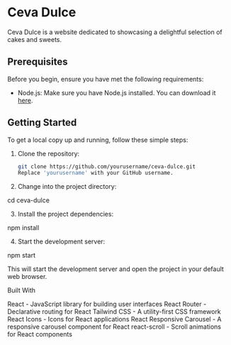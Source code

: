 # Ceva Dulce

Ceva Dulce is a website dedicated to showcasing a delightful selection of cakes and sweets.

## Prerequisites

Before you begin, ensure you have met the following requirements:

- Node.js: Make sure you have Node.js installed. You can download it [here](https://nodejs.org/).

## Getting Started

To get a local copy up and running, follow these simple steps:

1. Clone the repository:

   ```sh
   git clone https://github.com/yourusername/ceva-dulce.git
   Replace 'yourusername' with your GitHub username.

2. Change into the project directory:

cd ceva-dulce

3. Install the project dependencies:

npm install

4. Start the development server:

npm start

This will start the development server and open the project in your default web browser.


Built With

React - JavaScript library for building user interfaces
React Router - Declarative routing for React
Tailwind CSS - A utility-first CSS framework
React Icons - Icons for React applications
React Responsive Carousel - A responsive carousel component for React
react-scroll - Scroll animations for React components